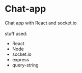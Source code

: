 # Chat-app
Chat app with React and socket.io </br>
</br>
stuff used:
- React
- Node
- socket.io
- express
- query-string
